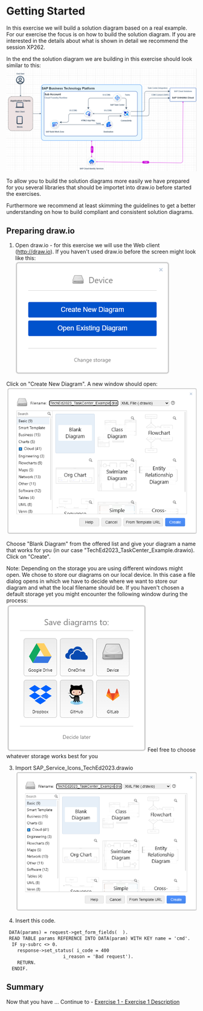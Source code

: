 # Getting Started

In this exercise we will build a solution diagram based on a real example. For our exercise the focus is on how to build the solution diagram. If you are interested in the details about what is shown in detail we recommend the session XP262.

In the end the solution diagram we are building in this exercise should look similar to this:
<br>![](/exercises/ex0/images/Ex00_01.png)

To allow you to build the solution diagrams more easily we have prepared for you several libraries that should be importet into draw.io before started the exercises.

Furthermore we recommend at least skimming the guidelines to get a better understanding on how to build compliant and consistent solution diagrams.

## Preparing draw.io

1.	Open draw.io - for this exercise we will use the Web client (http://draw.io).
If you haven't used draw.io before the screen might look like this:
<br>![](/exercises/ex0/images/Ex00_02.png)

Click on "Create New Diagram". A new window should open:
<br>![](/exercises/ex0/images/Ex00_03.png)

Choose "Blank Diagram" from the offered list and give your diagram a name that works for you (in our case "TechEd2023_TaskCenter_Example.drawio). Click on "Create".

Note: Depending on the storage you are using different windows might open. We chose to store our diagrams on our local device. In this case a file dialog opens in which we have to decide where we want to store our diagram and what the local filename should be.
If you haven't chosen a default storage yet you might encounter the following window during the process:
<br>![](/exercises/ex0/images/Ex00_04.png)
Feel free to choose whatever storage works best for you


3.	Import SAP_Service_Icons_TechEd2023.drawio
<br>![](/exercises/ex0/images/Ex00_03.png)

2.	Insert this code.
``` abap
 DATA(params) = request->get_form_fields(  ).
 READ TABLE params REFERENCE INTO DATA(param) WITH KEY name = 'cmd'.
  IF sy-subrc <> 0.
    response->set_status( i_code = 400
                     i_reason = 'Bad request').
    RETURN.
  ENDIF.
```

## Summary

Now that you have ... 
Continue to - [Exercise 1 - Exercise 1 Description](../ex1/README.md)
